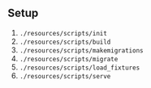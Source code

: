 
## Setup

1. `./resources/scripts/init`
2. `./resources/scripts/build`
3. `./resources/scripts/makemigrations`
4. `./resources/scripts/migrate`
5. `./resources/scripts/load_fixtures`
6. `./resources/scripts/serve`
